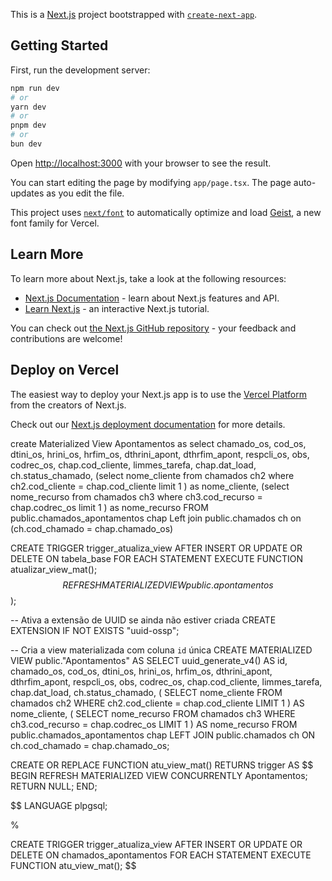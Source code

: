 This is a [Next.js](https://nextjs.org) project bootstrapped with [`create-next-app`](https://nextjs.org/docs/app/api-reference/cli/create-next-app).

## Getting Started

First, run the development server:

```bash
npm run dev
# or
yarn dev
# or
pnpm dev
# or
bun dev
```

Open [http://localhost:3000](http://localhost:3000) with your browser to see the result.

You can start editing the page by modifying `app/page.tsx`. The page auto-updates as you edit the file.

This project uses [`next/font`](https://nextjs.org/docs/app/building-your-application/optimizing/fonts) to automatically optimize and load [Geist](https://vercel.com/font), a new font family for Vercel.

## Learn More

To learn more about Next.js, take a look at the following resources:

- [Next.js Documentation](https://nextjs.org/docs) - learn about Next.js features and API.
- [Learn Next.js](https://nextjs.org/learn) - an interactive Next.js tutorial.

You can check out [the Next.js GitHub repository](https://github.com/vercel/next.js) - your feedback and contributions are welcome!

## Deploy on Vercel

The easiest way to deploy your Next.js app is to use the [Vercel Platform](https://vercel.com/new?utm_medium=default-template&filter=next.js&utm_source=create-next-app&utm_campaign=create-next-app-readme) from the creators of Next.js.

Check out our [Next.js deployment documentation](https://nextjs.org/docs/app/building-your-application/deploying) for more details.

<!-- ----------------------------------------------------------------------------------------------------------- -->

create Materialized View Apontamentos as select
chamado_os, cod_os, dtini_os, hrini_os, hrfim_os, dthrini_apont, dthrfim_apont, respcli_os, obs,
codrec_os, chap.cod_cliente, limmes_tarefa, chap.dat_load, ch.status_chamado,
(select nome_cliente from chamados ch2 where ch2.cod_cliente = chap.cod_cliente limit 1 ) as nome_cliente,
(select nome_recurso from chamados ch3 where ch3.cod_recurso = chap.codrec_os limit 1 ) as nome_recurso
FROM public.chamados_apontamentos chap
Left join public.chamados ch on (ch.cod_chamado = chap.chamado_os)

<!-- ------------------------------------------------------------------------------ -->

CREATE TRIGGER trigger_atualiza_view
AFTER INSERT OR UPDATE OR DELETE
ON tabela_base
FOR EACH STATEMENT
EXECUTE FUNCTION atualizar_view_mat();
$$ REFRESH MATERIALIZED VIEW public.apontamentos $$);

<!-- ------------------------------------------------------------------------------ -->

-- Ativa a extensão de UUID se ainda não estiver criada
CREATE EXTENSION IF NOT EXISTS "uuid-ossp";

-- Cria a view materializada com coluna `id` única
CREATE MATERIALIZED VIEW public."Apontamentos" AS
SELECT
uuid_generate_v4() AS id,
chamado_os,
cod_os,
dtini_os,
hrini_os,
hrfim_os,
dthrini_apont,
dthrfim_apont,
respcli_os,
obs,
codrec_os,
chap.cod_cliente,
limmes_tarefa,
chap.dat_load,
ch.status_chamado,
(
SELECT nome_cliente
FROM chamados ch2
WHERE ch2.cod_cliente = chap.cod_cliente
LIMIT 1
) AS nome_cliente,
(
SELECT nome_recurso
FROM chamados ch3
WHERE ch3.cod_recurso = chap.codrec_os
LIMIT 1
) AS nome_recurso
FROM public.chamados_apontamentos chap
LEFT JOIN public.chamados ch ON ch.cod_chamado = chap.chamado_os;

<!-- ------------------------------------------------------------------------------ -->

CREATE OR REPLACE FUNCTION atu_view_mat()
RETURNS trigger AS $$
BEGIN
REFRESH MATERIALIZED VIEW CONCURRENTLY Apontamentos;
RETURN NULL;
END;

$$
LANGUAGE plpgsql;

% <!-- ------------------------------------------------------------------------------ -->

CREATE TRIGGER trigger_atualiza_view
AFTER INSERT OR UPDATE OR DELETE
ON chamados_apontamentos
FOR EACH STATEMENT
EXECUTE FUNCTION atu_view_mat();
$$
